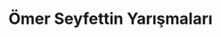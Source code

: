 ---
layout: all
headline: "Ömer Seyfettin Yarışmaları"
title: "Ömer Seyfettin Yarışmaları"
key: "ömer seyfettin"
description: "Ömer Seyfettin adına düzenlenen edebiyat yarışmalarıdır. Ömer Seyfettin Hikaye Yarışması, Ömer Seyfettin Öykü Yarışması bunlardan bazılarıdır"
permalink: "omer-seyfettin-yarismalari/"
---